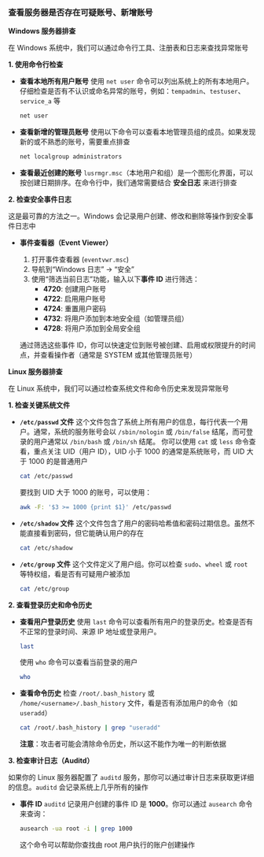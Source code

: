 ### 查看服务器是否存在可疑账号、新增账号

**Windows 服务器排查**

在 Windows 系统中，我们可以通过命令行工具、注册表和日志来查找异常账号

**1. 使用命令行检查**

- **查看本地所有用户账号** 使用 `net user` 命令可以列出系统上的所有本地用户。仔细检查是否有不认识或命名异常的账号，例如：`tempadmin`、`testuser`、`service_a` 等

  ```bash
  net user
  ```

- **查看新增的管理员账号** 使用以下命令可以查看本地管理员组的成员。如果发现新的或不熟悉的账号，需要重点排查

  ```bash
  net localgroup administrators
  ```

- **查看最近创建的账号** `lusrmgr.msc`（本地用户和组）是一个图形化界面，可以按创建日期排序。在命令行中，我们通常需要结合 **安全日志** 来进行排查

**2. 检查安全事件日志**

这是最可靠的方法之一。Windows 会记录用户创建、修改和删除等操作到安全事件日志中

- **事件查看器（Event Viewer）**

  1. 打开事件查看器 (`eventvwr.msc`)
  2. 导航到“Windows 日志” -> “安全”
  3. 使用“筛选当前日志”功能，输入以下**事件 ID** 进行筛选：
     - **4720**: 创建用户账号
     - **4722**: 启用用户账号
     - **4724**: 重置用户密码
     - **4732**: 将用户添加到本地安全组（如管理员组）
     - **4728**: 将用户添加到全局安全组

  通过筛选这些事件 ID，你可以快速定位到账号被创建、启用或权限提升的时间点，并查看操作者（通常是 SYSTEM 或其他管理员账号）

**Linux 服务器排查**

在 Linux 系统中，我们可以通过检查系统文件和命令历史来发现异常账号

**1. 检查关键系统文件**

- **`/etc/passwd` 文件** 这个文件包含了系统上所有用户的信息，每行代表一个用户。通常，系统的服务账号会以 `/sbin/nologin` 或 `/bin/false` 结尾，而可登录的用户通常以 `/bin/bash` 或 `/bin/sh` 结尾。 你可以使用 `cat` 或 `less` 命令查看，重点关注 UID（用户 ID），UID 小于 1000 的通常是系统账号，而 UID 大于 1000 的是普通用户

  ```bash
  cat /etc/passwd
  ```

  要找到 UID 大于 1000 的账号，可以使用：

  ```bash
  awk -F: '$3 >= 1000 {print $1}' /etc/passwd
  ```

- **`/etc/shadow` 文件** 这个文件包含了用户的密码哈希值和密码过期信息。虽然不能直接看到密码，但它能确认用户的存在

  ```bash
  cat /etc/shadow
  ```

- **`/etc/group` 文件** 这个文件定义了用户组。你可以检查 `sudo`、`wheel` 或 `root` 等特权组，看是否有可疑用户被添加

  ```bash
  cat /etc/group
  ```

**2. 查看登录历史和命令历史**

- **查看用户登录历史** 使用 `last` 命令可以查看所有用户的登录历史。检查是否有不正常的登录时间、来源 IP 地址或登录用户。

  ```bash
  last
  ```

  使用 `who` 命令可以查看当前登录的用户

  ```bash
  who
  ```

- **查看命令历史** 检查 `/root/.bash_history` 或 `/home/<username>/.bash_history` 文件，看是否有添加用户的命令（如 `useradd`）

  ```bash
  cat /root/.bash_history | grep "useradd"
  ```

  **注意**：攻击者可能会清除命令历史，所以这不能作为唯一的判断依据



**3. 检查审计日志（Auditd）**

如果你的 Linux 服务器配置了 `auditd` 服务，那你可以通过审计日志来获取更详细的信息。`auditd` 会记录系统上几乎所有的操作

- **事件 ID** `auditd` 记录用户创建的事件 ID 是 **1000**。你可以通过 `ausearch` 命令来查询：

  ```bash
  ausearch -ua root -i | grep 1000
  ```

  这个命令可以帮助你查找由 root 用户执行的账户创建操作